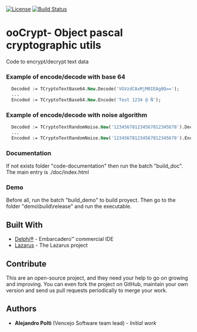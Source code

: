 [![License](https://img.shields.io/badge/License-BSD%203--Clause-blue.svg)](https://opensource.org/licenses/BSD-3-Clause)
[![Build Status](https://travis-ci.org/VencejoSoftware/ooCipher.svg?branch=master)](https://travis-ci.org/VencejoSoftware/ooCipher)

# ooCrypt- Object pascal cryptographic utils
Code to encrypt/decrypt text data

### Example of encode/decode with base 64
```pascal
  Decoded := TCryptoTextBase64.New.Decode('VGVzdCAxMjM0IEAg0Q==');
  ...
  Encoded := TCryptoTextBase64.New.Encode('Test 1234 @ Ñ');
```

### Example of encode/decode with noise algorithm
```pascal
  Decoded := TCryptoTextRandomNoise.New('123456781234567812345678').Decode('~+*@!#$%_');
  ...
  Encoded := TCryptoTextRandomNoise.New('123456781234567812345678').Encode('text');
```

### Documentation
If not exists folder "code-documentation" then run the batch "build_doc". The main entry is ./doc/index.html

### Demo
Before all, run the batch "build_demo" to build proyect. Then go to the folder "demo\build\release\" and run the executable.

## Built With
* [Delphi&reg;](https://www.embarcadero.com/products/rad-studio) - Embarcadero&trade; commercial IDE
* [Lazarus](https://www.lazarus-ide.org/) - The Lazarus project

## Contribute
This are an open-source project, and they need your help to go on growing and improving.
You can even fork the project on GitHub, maintain your own version and send us pull requests periodically to merge your work.

## Authors
* **Alejandro Polti** (Vencejo Software team lead) - *Initial work*